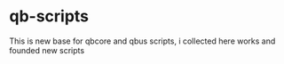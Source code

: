 # qb-scripts
This is new base for qbcore and qbus scripts, i collected here works and founded new scripts
